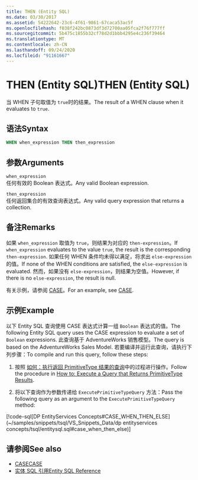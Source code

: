 ```yaml
---
title: THEN (Entity SQL)
ms.date: 03/30/2017
ms.assetid: 54222642-23c6-4f61-9861-67caca53ac5f
ms.openlocfilehash: f038f242bc0873df3d72700aa05fca2f76f777ff
ms.sourcegitcommit: 5b475c1855b32cf78d2d1bbb4295e4c236f39464
ms.translationtype: MT
ms.contentlocale: zh-CN
ms.lasthandoff: 09/24/2020
ms.locfileid: "91161667"
---
```

# <a name="then-entity-sql"></a><span data-ttu-id="1e086-102">THEN (Entity SQL)</span><span class="sxs-lookup"><span data-stu-id="1e086-102">THEN (Entity SQL)</span></span>

<span data-ttu-id="1e086-103">当 WHEN 子句取值为 `true`时的结果。</span><span class="sxs-lookup"><span data-stu-id="1e086-103">The result of a WHEN clause when it evaluates to `true`.</span></span>  
  
## <a name="syntax"></a><span data-ttu-id="1e086-104">语法</span><span class="sxs-lookup"><span data-stu-id="1e086-104">Syntax</span></span>  
  
```sql  
WHEN when_expression THEN then_expression  
```  
  
## <a name="arguments"></a><span data-ttu-id="1e086-105">参数</span><span class="sxs-lookup"><span data-stu-id="1e086-105">Arguments</span></span>  

 `when_expression`  
 <span data-ttu-id="1e086-106">任何有效的 Boolean 表达式。</span><span class="sxs-lookup"><span data-stu-id="1e086-106">Any valid Boolean expression.</span></span>  
  
 `then_expression`  
 <span data-ttu-id="1e086-107">任何返回集合的有效查询表达式。</span><span class="sxs-lookup"><span data-stu-id="1e086-107">Any valid query expression that returns a collection.</span></span>  
  
## <a name="remarks"></a><span data-ttu-id="1e086-108">备注</span><span class="sxs-lookup"><span data-stu-id="1e086-108">Remarks</span></span>  

 <span data-ttu-id="1e086-109">如果 `when_expression` 取值为 `true`，则结果为对应的 `then-expression`。</span><span class="sxs-lookup"><span data-stu-id="1e086-109">If `when_expression` evaluates to the value `true`, the result is the corresponding `then-expression`.</span></span> <span data-ttu-id="1e086-110">如果任何 WHEN 条件均未得以满足，将求出 `else-expression` 的值。</span><span class="sxs-lookup"><span data-stu-id="1e086-110">If none of the WHEN conditions are satisfied, the `else-expression` is evaluated.</span></span> <span data-ttu-id="1e086-111">然而，如果没有 `else-expression`，则结果为空值。</span><span class="sxs-lookup"><span data-stu-id="1e086-111">However, if there is no `else-expression`, the result is null.</span></span>  
  
 <span data-ttu-id="1e086-112">有关示例，请参阅 [CASE](case-entity-sql.md)。</span><span class="sxs-lookup"><span data-stu-id="1e086-112">For an example, see [CASE](case-entity-sql.md).</span></span>  
  
## <a name="example"></a><span data-ttu-id="1e086-113">示例</span><span class="sxs-lookup"><span data-stu-id="1e086-113">Example</span></span>  

 <span data-ttu-id="1e086-114">以下 Entity SQL 查询使用 CASE 表达式计算一组 `Boolean` 表达式的值。</span><span class="sxs-lookup"><span data-stu-id="1e086-114">The following Entity SQL query uses the CASE expression to evaluate a set of `Boolean` expressions.</span></span> <span data-ttu-id="1e086-115">此查询基于 AdventureWorks 销售模型。</span><span class="sxs-lookup"><span data-stu-id="1e086-115">The query is based on the AdventureWorks Sales Model.</span></span> <span data-ttu-id="1e086-116">若要编译并运行此查询，请执行下列步骤：</span><span class="sxs-lookup"><span data-stu-id="1e086-116">To compile and run this query, follow these steps:</span></span>  
  
1. <span data-ttu-id="1e086-117">按照 [如何：执行返回 PrimitiveType 结果的查询](../how-to-execute-a-query-that-returns-primitivetype-results.md)中的过程进行操作。</span><span class="sxs-lookup"><span data-stu-id="1e086-117">Follow the procedure in [How to: Execute a Query that Returns PrimitiveType Results](../how-to-execute-a-query-that-returns-primitivetype-results.md).</span></span>  
  
2. <span data-ttu-id="1e086-118">将以下查询作为参数传递给 `ExecutePrimitiveTypeQuery` 方法：</span><span class="sxs-lookup"><span data-stu-id="1e086-118">Pass the following query as an argument to the `ExecutePrimitiveTypeQuery` method:</span></span>  
  
 [!code-sql[DP EntityServices Concepts#CASE_WHEN_THEN_ELSE](~/samples/snippets/tsql/VS_Snippets_Data/dp entityservices concepts/tsql/entitysql.sql#case_when_then_else)]  
  
## <a name="see-also"></a><span data-ttu-id="1e086-119">请参阅</span><span class="sxs-lookup"><span data-stu-id="1e086-119">See also</span></span>

- [<span data-ttu-id="1e086-120">CASE</span><span class="sxs-lookup"><span data-stu-id="1e086-120">CASE</span></span>](case-entity-sql.md)
- [<span data-ttu-id="1e086-121">实体 SQL 引用</span><span class="sxs-lookup"><span data-stu-id="1e086-121">Entity SQL Reference</span></span>](entity-sql-reference.md)

